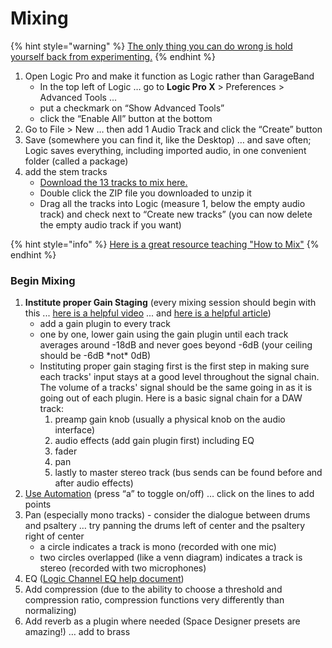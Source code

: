 # Mixing

{% hint style="warning" %}
[The only thing you can do wrong is hold yourself back from experimenting.](https://www.landr.com/en/how-to-mix)
{% endhint %}

1. Open Logic Pro and make it function as Logic rather than GarageBand
   * In the top left of Logic … go to **Logic Pro X** &gt; Preferences &gt; Advanced Tools …
   * put a checkmark on “Show Advanced Tools”
   * click the “Enable All” button at the bottom
2. Go to File &gt; New … then add 1 Audio Track and click the “Create” button
3. Save \(somewhere you can find it, like the Desktop\) … and save often; Logic saves everything, including imported audio, in one convenient folder \(called a package\)
4. add the stem tracks
   * [Download the 13 tracks to mix here.](https://baylor.box.com/shared/static/vsv0r2qy3iteulvnp2us93hrsfn8obm5.zip)
   * Double click the ZIP file you downloaded to unzip it
   * Drag all the tracks into Logic \(measure 1, below the empty audio track\) and check next to “Create new tracks” \(you can now delete the empty audio track if you want\)

{% hint style="info" %}
[Here is a great resource teaching "How to Mix"](https://www.landr.com/en/how-to-mix/)
{% endhint %}

### Begin Mixing

1. **Institute proper Gain Staging** \(every mixing session should begin with this ... [here is a helpful video](https://www.youtube.com/watch?time_continue=8&v=UvclmTMmGv0) ... and [here is a helpful article](https://www.soundonsound.com/techniques/gain-staging-your-daw-software)\)
   * add a gain plugin to every track
   * one by one, lower gain using the gain plugin until each track averages around -18dB and never goes beyond -6dB \(your ceiling should be -6dB \*not\* 0dB\)
   * Instituting proper gain staging first is the first step in making sure each tracks' input stays at a good level throughout the signal chain. The volume of a tracks' signal should be the same going in as it is going out of each plugin. Here is a basic signal chain for a DAW track:
     1. preamp gain knob \(usually a physical knob on the audio interface\)
     2. audio effects \(add gain plugin first\) including EQ
     3. fader
     4. pan
     5. lastly to master stereo track \(bus sends can be found before and after audio effects\)
2. [Use Automation](https://support.apple.com/kb/PH24489?locale=en_US&viewlocale=en_US) \(press “a” to toggle on/off\) … click on the lines to add points
3. Pan \(especially mono tracks\) - consider the dialogue between drums and psaltery … try    panning the drums left of center and the psaltery right of center
   * a circle indicates a track is mono \(recorded with one mic\)
   * two circles overlapped \(like a venn diagram\) indicates a track is stereo \(recorded with two microphones\)
4. EQ \([Logic Channel EQ help document](https://support.apple.com/kb/PH27553?locale=en_US&viewlocale=en_US)\)
5. Add compression \(due to the ability to choose a threshold and compression ratio, compression functions very differently than normalizing\)
6. Add reverb as a plugin where needed \(Space Designer presets are amazing!\) … add to brass

### 

